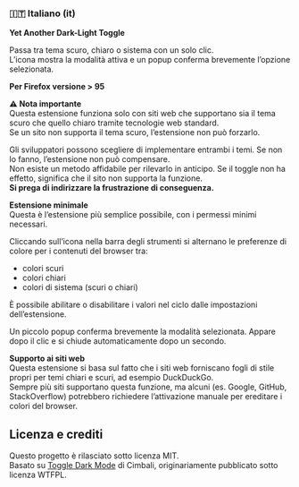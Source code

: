 ### 🇮🇹 Italiano (it)

**Yet Another Dark-Light Toggle**

Passa tra tema scuro, chiaro o sistema con un solo clic.  
L’icona mostra la modalità attiva e un popup conferma brevemente l’opzione selezionata.

**Per Firefox versione > 95**

**⚠️ Nota importante**  
Questa estensione funziona solo con siti web che supportano sia il tema scuro che quello chiaro tramite tecnologie web standard.  
Se un sito non supporta il tema scuro, l’estensione non può forzarlo.

Gli sviluppatori possono scegliere di implementare entrambi i temi. Se non lo fanno, l’estensione non può compensare.  
Non esiste un metodo affidabile per rilevarlo in anticipo. Se il toggle non ha effetto, significa che il sito non supporta la funzione.  
**Si prega di indirizzare la frustrazione di conseguenza.**

**Estensione minimale**  
Questa è l’estensione più semplice possibile, con i permessi minimi necessari.

Cliccando sull’icona nella barra degli strumenti si alternano le preferenze di colore per i contenuti del browser tra:

- colori scuri
- colori chiari
- colori di sistema (scuri o chiari)

È possibile abilitare o disabilitare i valori nel ciclo dalle impostazioni dell’estensione.

Un piccolo popup conferma brevemente la modalità selezionata. Appare dopo il clic e si chiude automaticamente dopo un secondo.

**Supporto ai siti web**  
Questa estensione si basa sul fatto che i siti web forniscano fogli di stile propri per temi chiari e scuri, ad esempio DuckDuckGo.  
Sempre più siti supportano questa funzione, ma alcuni (es. Google, GitHub, StackOverflow) potrebbero richiedere l’attivazione manuale per ereditare i colori del browser.

## Licenza e crediti

Questo progetto è rilasciato sotto licenza MIT.  
Basato su [Toggle Dark Mode](https://github.com/Cimbali/toggle-dark-mode) di Cimbali, originariamente pubblicato sotto licenza WTFPL.
